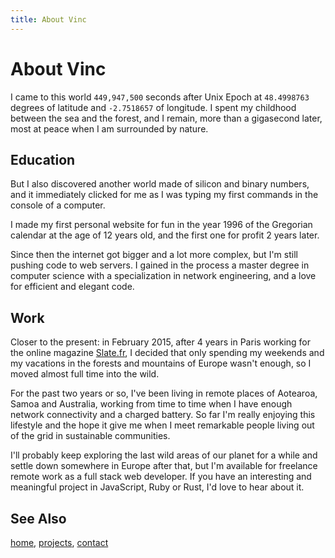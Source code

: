 ```yaml
---
title: About Vinc
---
```


# About Vinc

I came to this world `449,947,500` seconds after Unix Epoch at `48.4998763`
degrees of latitude and `-2.7518657` of longitude. I spent my childhood between
the sea and the forest, and I remain, more than a gigasecond later, most at
peace when I am surrounded by nature.


## Education

But I also discovered another world made of silicon and binary numbers, and it
immediately clicked for me as I was typing my first commands in the console of
a computer.

I made my first personal website for fun in the year 1996 of the Gregorian
calendar at the age of 12 years old, and the first one for profit 2 years
later.

Since then the internet got bigger and a lot more complex, but I'm still
pushing code to web servers. I gained in the process a master degree in
computer science with a specialization in network engineering, and a love for
efficient and elegant code.


## Work

Closer to the present: in February 2015, after 4 years in Paris working for the
online magazine [Slate.fr][0], I decided that only spending my weekends and my
vacations in the forests and mountains of Europe wasn't enough, so I moved
almost full time into the wild.

For the past two years or so, I've been living in remote places of Aotearoa,
Samoa and Australia, working from time to time when I have enough network
connectivity and a charged battery. So far I'm really enjoying this lifestyle
and the hope it give me when I meet remarkable people living out of the grid in
sustainable communities.

I'll probably keep exploring the last wild areas of our planet for a while and
settle down somewhere in Europe after that, but I'm available for freelance
remote work as a full stack web developer. If you have an interesting and
meaningful project in JavaScript, Ruby or Rust, I'd love to hear about it.


## See Also

[home](/), [projects](/projects/), [contact](/contact.html)


[0]: https://slate.fr
